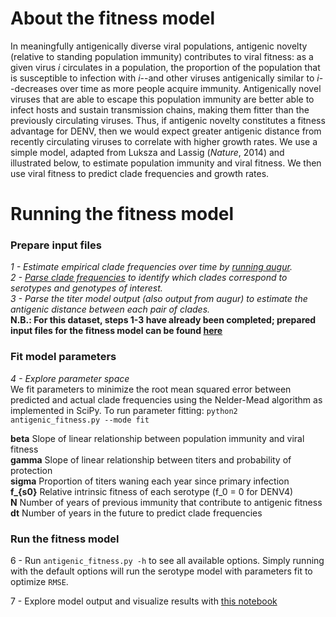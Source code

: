 # About the fitness model

In meaningfully antigenically diverse viral populations, antigenic novelty (relative to standing population immunity) contributes to viral fitness: as a given virus _i_ circulates in a population, the proportion of the population that is susceptible to infection with _i_--and other viruses antigenically similar to _i_--decreases over time as more people acquire immunity.
Antigenically novel viruses that are able to escape this population immunity are better able to infect hosts and sustain transmission chains, making them fitter than the previously circulating viruses.
Thus, if antigenic novelty constitutes a fitness advantage for DENV, then we would expect greater antigenic distance from recently circulating viruses to correlate with higher growth rates.
We use a simple model, adapted from Luksza and Lassig (_Nature_, 2014) and illustrated below, to estimate population immunity and viral fitness. We then use viral fitness to predict clade frequencies and growth rates.

# Running the fitness model

### Prepare input files

_1 - Estimate empirical clade frequencies over time by [running augur](../augur/)._  
_2 - [Parse clade frequencies](../data_wrangling_scripts/parse-augur-frequencies-output.ipynb) to identify which clades correspond to serotypes and genotypes of interest._  
_3 - Parse the titer model output (also output from augur) to estimate the antigenic distance between each pair of clades._  
**N.B.: For this dataset, steps 1-3 have already been completed; prepared input files for the fitness model can be found [here](../data/frequencies/)**

### Fit model parameters

_4 - Explore parameter space_  
We fit parameters to minimize the root mean squared error between predicted and actual clade frequencies using the Nelder-Mead algorithm as implemented in SciPy. To run parameter fitting:
`python2 antigenic_fitness.py --mode fit`

**beta** Slope of linear relationship between population immunity and viral fitness  
**gamma** Slope of linear relationship between titers and probability of protection  
**sigma** Proportion of titers waning each year since primary infection  
**f\_{s0}** Relative intrinsic fitness of each serotype (f_0 = 0 for DENV4)  
**N** Number of years of previous immunity that contribute to antigenic fitness  
**dt** Number of years in the future to predict clade frequencies

### Run the fitness model

6 - Run `antigenic_fitness.py -h` to see all available options. Simply running with the default options will run the serotype model with parameters fit to optimize `RMSE`.

7 - Explore model output and visualize results with [this notebook](../figures/fitness-frequencies.ipynb)
